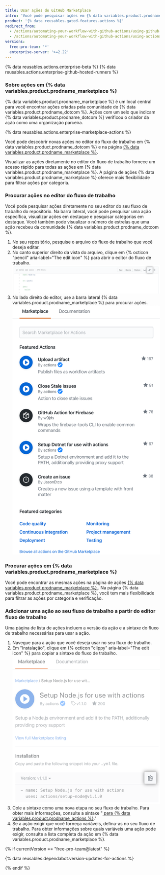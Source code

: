 ```yaml
---
title: Usar ações do GitHub Marketplace
intro: 'Você pode pesquisar ações em {% data variables.product.prodname_marketplace %} para usar nos seus fluxos de trabalho.'
product: '{% data reusables.gated-features.actions %}'
redirect_from:
  - /actions/automating-your-workflow-with-github-actions/using-github-marketplace-actions
  - /actions/automating-your-workflow-with-github-actions/using-actions-from-github-marketplace-in-your-workflow
versions:
  free-pro-team: '*'
  enterprise-server: '>=2.22'
---
```


{% data reusables.actions.enterprise-beta %}
{% data reusables.actions.enterprise-github-hosted-runners %}

### Sobre ações em {% data variables.product.prodname_marketplace %}

{% data variables.product.prodname_marketplace %} é um local central para você encontrar ações criadas pela comunidade de {% data variables.product.prodname_dotcom %}.  Ações com um selo que indicam {% data variables.product.prodname_dotcom %} verificou o criador da ação como uma organização parceira.

{% data reusables.actions.enterprise-marketplace-actions %}

Você pode descobrir novas ações no editor do fluxo de trabalho em {% data variables.product.prodname_dotcom %} e na página [{% data variables.product.prodname_marketplace %}](https://github.com/marketplace/actions/).

Visualizar as ações diretamente no editor do fluxo de trabalho fornece um acesso rápido para todas as ações em {% data variables.product.prodname_marketplace %}. A página de ações {% data variables.product.prodname_marketplace %} oferece mais flexibilidade para filtrar ações por categoria.

### Procurar ações no editor do fluxo de trabalho

Você pode pesquisar ações diretamente no seu editor do seu fluxo de trabalho do repositório. Na barra lateral, você pode pesquisar uma ação específica, visualizar ações em destaque e pesquisar categorias em destaque. Você também pode visualizar o número de estrelas que uma ação recebeu da comunidade {% data variables.product.prodname_dotcom %}.

1. No seu repositório, pesquise o arquivo do fluxo de trabalho que você deseja editar.
1. No canto superior direito da vista do arquivo, clique em {% octicon "pencil" aria-label="The edit icon" %} para abrir o editor do fluxo de trabalho. ![Edite o botão do arquivo do fluxo de trabalho](/assets/images/help/repository/actions-edit-workflow-file.png)
1. No lado direito do editor, use a barra lateral {% data variables.product.prodname_marketplace %} para procurar ações. ![Barra lateral do fluxo de trabalho do Marketplace](/assets/images/help/repository/actions-marketplace-sidebar.png)

### Procurar ações em {% data variables.product.prodname_marketplace %}

Você pode encontrar as mesmas ações na página de ações [{% data variables.product.prodname_marketplace %} ](https://github.com/marketplace/actions/). Na página {% data variables.product.prodname_marketplace %}, você tem mais flexibilidade para filtrar as ações por categoria e verificação.

### Adicionar uma ação ao seu fluxo de trabalho a partir do editor fluxo de trabalho

Uma página de lista de ações incluem a versão da ação e a sintaxe do fluxo de trabalho necessárias para usar a ação.

1. Navegue para a ação que você deseja usar no seu fluxo de trabalho.
1. Em "Instalação", clique em {% octicon "clippy" aria-label="The edit icon" %} para copiar a sintaxe do fluxo de trabalho. ![Visualizar lista de ação](/assets/images/help/repository/actions-sidebar-detailed-view.png)
1. Cole a sintaxe como uma nova etapa no seu fluxo de trabalho. Para obter mais informações, consulte a sintaxe "[ para {% data variables.product.prodname_actions %}](/actions/automating-your-workflow-with-github-actions/workflow-syntax-for-github-actions#jobsjob_idsteps)."
1. Se a ação exigir que você forneça variáveis, defina-as no seu fluxo de trabalho. Para obter informações sobre quais variáveis uma ação pode exigir, consulte a lista completa da ação em {% data variables.product.prodname_marketplace %}.

{% if currentVersion == "free-pro-team@latest" %}

{% data reusables.dependabot.version-updates-for-actions %}

{% endif %}
